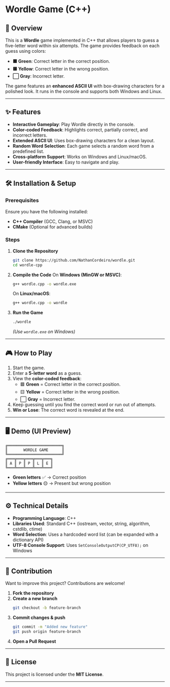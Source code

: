 # Wordle Game (C++)

## 📌 Overview
This is a **Wordle** game implemented in C++ that allows players to guess a five-letter word within six attempts. The game provides feedback on each guess using colors:
- **🟩 Green**: Correct letter in the correct position.
- **🟨 Yellow**: Correct letter in the wrong position.
- **⬜ Gray**: Incorrect letter.

The game features an **enhanced ASCII UI** with box-drawing characters for a polished look. It runs in the console and supports both Windows and Linux.

---

## ✨ Features
- **Interactive Gameplay**: Play Wordle directly in the console.
- **Color-coded Feedback**: Highlights correct, partially correct, and incorrect letters.
- **Extended ASCII UI**: Uses box-drawing characters for a clean layout.
- **Random Word Selection**: Each game selects a random word from a predefined list.
- **Cross-platform Support**: Works on Windows and Linux/macOS.
- **User-friendly Interface**: Easy to navigate and play.

---

## 🛠 Installation & Setup
### Prerequisites
Ensure you have the following installed:
- **C++ Compiler** (GCC, Clang, or MSVC)
- **CMake** (Optional for advanced builds)

### Steps
1. **Clone the Repository**
   ```sh
   git clone https://github.com/NathanCordeiro/wordle.git
   cd wordle-cpp
   ```

2. **Compile the Code**
   On **Windows (MinGW or MSVC)**:
   ```sh
   g++ wordle.cpp -o wordle.exe
   ```
   On **Linux/macOS**:
   ```sh
   g++ wordle.cpp -o wordle
   ```

3. **Run the Game**
   ```sh
   ./wordle
   ```
   *(Use `wordle.exe` on Windows)*

---

## 🎮 How to Play
1. Start the game.
2. Enter a **5-letter word** as a guess.
3. View the **color-coded feedback**:
   - 🟩 **Green** = Correct letter in the correct position.
   - 🟨 **Yellow** = Correct letter in the wrong position.
   - ⬜ **Gray** = Incorrect letter.
4. Keep guessing until you find the correct word or run out of attempts.
5. **Win or Lose**: The correct word is revealed at the end.

---

## 🖥️ Demo (UI Preview)
```
╔════════════════════════╗
║       WORDLE GAME      ║
╚════════════════════════╝
╔═══╦═══╦═══╦═══╦═══╗
║ A ║ P ║ P ║ L ║ E ║
╚═══╩═══╩═══╩═══╩═══╝
```
- **Green letters** ✅ → Correct position  
- **Yellow letters** 🟡 → Present but wrong position  

---

## ⚙️ Technical Details
- **Programming Language**: C++
- **Libraries Used**: Standard C++ (iostream, vector, string, algorithm, cstdlib, ctime)
- **Word Selection**: Uses a hardcoded word list (can be expanded with a dictionary API)
- **UTF-8 Console Support**: Uses `SetConsoleOutputCP(CP_UTF8);` on Windows

---

## 🤝 Contribution
Want to improve this project? Contributions are welcome!
1. **Fork the repository**
2. **Create a new branch**
   ```sh
   git checkout -b feature-branch
   ```
3. **Commit changes & push**
   ```sh
   git commit -m "Added new feature"
   git push origin feature-branch
   ```
4. **Open a Pull Request**

---

## 📜 License
This project is licensed under the **MIT License**.

---

